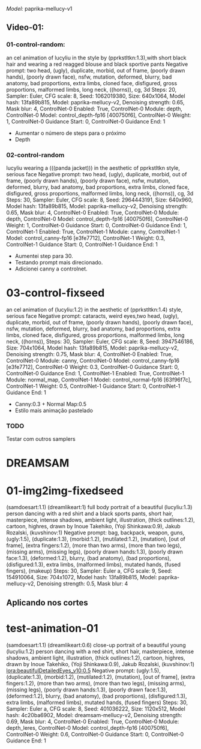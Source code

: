 *Model:* paprika-mellucy-v1


## Video-01:

### 01-control-random:

an cel animation of lucyliu in the style by (pprkstltkn:1.3),with short black hair and wearing a red reagged blouse and black sportive pants
Negative prompt: two head, (ugly), duplicate, morbid, out of frame, (poorly drawn hands), (poorly drawn face), nsfw, mutation, deformed, blurry, bad anatomy, bad proportions, extra limbs, cloned face, disfigured, gross proportions, malformed limbs, long neck, ((horns)), cg, 3d
Steps: 20, Sampler: Euler, CFG scale: 8, Seed: 1062019380, Size: 640x1064, Model hash: 13fa89b815, Model: paprika-mellucy-v2, Denoising strength: 0.65, Mask blur: 4, ControlNet-0 Enabled: True, ControlNet-0 Module: depth, ControlNet-0 Model: control_depth-fp16 [400750f6], ControlNet-0 Weight: 1, ControlNet-0 Guidance Start: 0, ControlNet-0 Guidance End: 1
- Aumentar o número de steps para o próximo
- Depth

### 02-control-random
lucyliu wearing a (((panda jacket))) in the aesthetic of pprkstltkn style, serious face
Negative prompt: two head, (ugly), duplicate, morbid, out of frame, (poorly drawn hands), (poorly drawn face), nsfw, mutation, deformed, blurry, bad anatomy, bad proportions, extra limbs, cloned face, disfigured, gross proportions, malformed limbs, long neck, ((horns)), cg, 3d
Steps: 30, Sampler: Euler, CFG scale: 8, Seed: 2964443191, Size: 640x960, Model hash: 13fa89b815, Model: paprika-mellucy-v2, Denoising strength: 0.65, Mask blur: 4, ControlNet-0 Enabled: True, ControlNet-0 Module: depth, ControlNet-0 Model: control_depth-fp16 [400750f6], ControlNet-0 Weight: 1, ControlNet-0 Guidance Start: 0, ControlNet-0 Guidance End: 1, ControlNet-1 Enabled: True, ControlNet-1 Module: canny, ControlNet-1 Model: control_canny-fp16 [e3fe7712], ControlNet-1 Weight: 0.3, ControlNet-1 Guidance Start: 0, ControlNet-1 Guidance End: 1
- Aumentei step para 30.
- Testando prompt mais direcionado. 
- Adicionei canny a controlnet.

# 03-control-fixseed
an cel animation of (lucyliu:1.2) in the aesthetic of (pprkstltkn:1.4) style, serious face
Negative prompt: cataracts, weird eyes,two head, (ugly), duplicate, morbid, out of frame, (poorly drawn hands), (poorly drawn face), nsfw, mutation, deformed, blurry, bad anatomy, bad proportions, extra limbs, cloned face, disfigured, gross proportions, malformed limbs, long neck, ((horns)),
Steps: 30, Sampler: Euler, CFG scale: 8, Seed: 3947546186, Size: 704x1064, Model hash: 13fa89b815, Model: paprika-mellucy-v2, Denoising strength: 0.75, Mask blur: 4, ControlNet-0 Enabled: True, ControlNet-0 Module: canny, ControlNet-0 Model: control_canny-fp16 [e3fe7712], ControlNet-0 Weight: 0.3, ControlNet-0 Guidance Start: 0, ControlNet-0 Guidance End: 1, ControlNet-1 Enabled: True, ControlNet-1 Module: normal_map, ControlNet-1 Model: control_normal-fp16 [63f96f7c], ControlNet-1 Weight: 0.5, ControlNet-1 Guidance Start: 0, ControlNet-1 Guidance End: 1
- Canny:0.3 + Normal Map:0.5
- Estilo mais animação pastelado


### TODO
Testar com outros samplers 

# DREAMSAM
# 01-img2img-fixedseed
(samdoesart:1.1) (dreamlikeart:1) full body portrait of a beautiful (lucyliu:1.3) person dancing with a red shirt and a black sports pants, short hair, masterpiece, intense shadows, ambient light, illustration, (thick outlines:1.2), cartoon, highres, drawn by Inoue Takehiko, (Yoji Shinkawa:0.9), Jakub Rozalski, (kuvshinov:1)
Negative prompt: bag, backpack, weapon, guns, (ugly:1.5), (duplicate:1.3), (morbid:1.2), (mutilated:1.2), (mutation), [out of frame], (extra fingers:1.2), (more than two arms), (more than two legs), (missing arms), (missing legs), (poorly drawn hands:1.3), (poorly drawn face:1.3), (deformed:1.2), blurry, (bad anatomy), (bad proportions), (disfigured:1.3), extra limbs, (malformed limbs), mutated hands, (fused fingers), (makeup)
Steps: 30, Sampler: Euler a, CFG scale: 9, Seed: 154910064, Size: 704x1072, Model hash: 13fa89b815, Model: paprika-mellucy-v2, Denoising strength: 0.5, Mask blur: 4


## Aplicando nos cortes
# test-animation-01
(samdoesart:1.1) (dreamlikeart:0.6) close-up portrait of a beautiful young (lucyliu:1.2) person dancing with a red shirt, short hair, masterpiece, intense shadows, ambient light, illustration, (thick outlines:1.2), cartoon, highres, drawn by Inoue Takehiko, (Yoji Shinkawa:0.9), Jakub Rozalski, (kuvshinov:1) <lora:beautifulDetailedEyes_v10:0.5>
Negative prompt: (ugly:1.5), (duplicate:1.3), (morbid:1.2), (mutilated:1.2), (mutation), [out of frame], (extra fingers:1.2), (more than two arms), (more than two legs), (missing arms), (missing legs), (poorly drawn hands:1.3), (poorly drawn face:1.3), (deformed:1.2), blurry, (bad anatomy), (bad proportions), (disfigured:1.3), extra limbs, (malformed limbs), mutated hands, (fused fingers)
Steps: 30, Sampler: Euler a, CFG scale: 8, Seed: 401036222, Size: 1120x512, Model hash: 4c20ba6902, Model: dreamsam-mellucy-v2, Denoising strength: 0.69, Mask blur: 4, ControlNet-0 Enabled: True, ControlNet-0 Module: depth_leres, ControlNet-0 Model: control_depth-fp16 [400750f6], ControlNet-0 Weight: 0.6, ControlNet-0 Guidance Start: 0, ControlNet-0 Guidance End: 1


